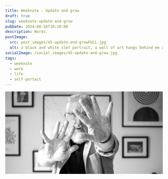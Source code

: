 ```yaml
---
title: Weeknote - Update and grow
draft: true
slug: weeknote-update-and-grow
pubDate: 2024-08-16T10:20:00
description: Words.
postImage:
  src: post_images/45-update-and-growFULL.jpg
  alt: a black and white slef portrait, a wall of art hangs behind me and my face hides behind my outstretched hands
socialImage: /social_images/45-update-and-grow.jpg
tags:
  - weeknote
  - work
  - life
  - self-portait
---
```


![a black and white slef portrait, a wall of art hangs behind me and my face hides behind my outstretched hands](post_images/45-update-and-growFULL.jpg)
